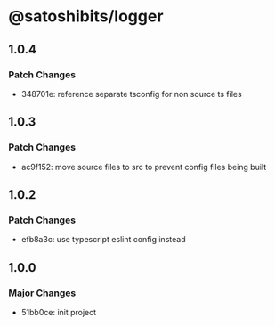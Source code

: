 # @satoshibits/logger

## 1.0.4

### Patch Changes

- 348701e: reference separate tsconfig for non source ts files

## 1.0.3

### Patch Changes

- ac9f152: move source files to src to prevent config files being built

## 1.0.2

### Patch Changes

- efb8a3c: use typescript eslint config instead

## 1.0.0

### Major Changes

- 51bb0ce: init project
